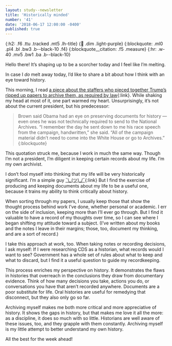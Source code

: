 ```yaml
---
layout: study--newsletter
title: 'Historically minded'
number: '41'
date: '2018-06-17 12:00:00 -0400'
published: true
---
```


{:h2: .f6 .ttu .tracked .mt5 .lh-title}
{:link: .dim .light-purple}
{:blockquote: .ml0 .pl4 .bl .bw3 .b--black-10 .f4}
{:blockquote__citation: .f5 .measure}
{:hr: .w-40 .mv5 .bw1 .ba .b--black-10}

Hello there! It’s shaping up to be a scorcher today and I feel like I’m melting.

In case I *do* melt away today, I’d like to share a bit about how I think with an eye toward history.

This morning, I read [a piece about the staffers who pieced together Trump’s ripped up papers to archive them, as required by law](https://www.politico.com/story/2018/06/10/trump-papers-filing-system-635164){:link}. While shaking my head at most of it, one part warmed my heart. Unsurprisingly, it’s not about the current president, but his predecessor:

> Brown said Obama had an eye on preserving documents for history — even ones he was not technically required to send to the National Archives. “I remember the day he sent down to me his race speech from the campaign, handwritten,” she said. “All of the campaign material didn’t need to come into the White House or go to Archives.”
{:blockquote}

This quotation struck me, because I work in much the same way. Though I’m not a president, I’m diligent in keeping certain records about my life. I’m my own archivist.

I don’t fool myself into thinking that my life will be very historically significant. I’m a simple guy [¯\\\_(ツ)\_/¯](https://lucascherkewski.com/shrug/){:link} But I find the exercise of producing and keeping documents about my life to be a useful one, because it trains my ability to think critically about history.

When sorting through my papers, I usually keep those that show the thought process behind work I’ve done, whether personal or academic. I err on the side of inclusion, keeping more than I’ll ever go through. But I find it valuable to have a record of my thoughts over time, so I can see where I began shifting my attitude toward a subject. (I’ve written about my books and the notes I leave in their margins; those, too, document my thinking, and are a sort of record.)

I take this approach at work, too. When taking notes or recording decisions, I ask myself: If I were researching CDS as a historian, what records would I want to see? Government has a whole set of rules about what to keep and what to discard, but I find it a useful question to guide my recordkeeping. 

This process enriches my perspective on history. It demonstrates the flaws in histories that overreach in the conclusions they draw from documentary evidence. Think of how many decisions you take, actions you do, or conversations you have that aren’t recorded anywhere. Documents are a poor substitute for life. Oral histories are useful for remedying that disconnect, but they also only go so far.

Archiving myself makes me both more critical and more appreciative of history. It shows the gaps in history, but that makes me love it all the more: as a discipline, it does so much with so little. Historians are well aware of these issues, too, and they grapple with them constantly. Archiving myself is my little attempt to better understand my own history.

All the best for the week ahead!
